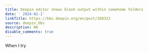 ```yaml
---
title: Deepin editor shows blank output within somehome folders
date: ' 2024-02-1'
linkTitle: https://bbs.deepin.org/en/post/268322
source: deepin_bbs
description: NA
disable_comments: true
---
```

When I try
